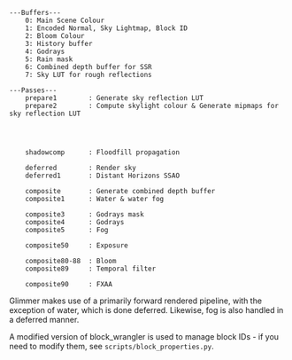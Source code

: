 ```
---Buffers---
    0: Main Scene Colour
    1: Encoded Normal, Sky Lightmap, Block ID
    2: Bloom Colour
    3: History buffer
    4: Godrays
    5: Rain mask
    6: Combined depth buffer for SSR
    7: Sky LUT for rough reflections

---Passes---
    prepare1        : Generate sky reflection LUT
    prepare2        : Compute skylight colour & Generate mipmaps for sky reflection LUT




    shadowcomp      : Floodfill propagation

    deferred        : Render sky
    deferred1       : Distant Horizons SSAO

    composite       : Generate combined depth buffer
    composite1      : Water & water fog

    composite3      : Godrays mask
    composite4      : Godrays
    composite5      : Fog

    composite50     : Exposure

    composite80-88  : Bloom
    composite89     : Temporal filter

    composite90     : FXAA
```

Glimmer makes use of a primarily forward rendered pipeline, with the exception of water, which is done deferred. Likewise, fog is also handled in a deferred manner.

A modified version of block_wrangler is used to manage block IDs - if you need to modify them, see `scripts/block_properties.py`.
